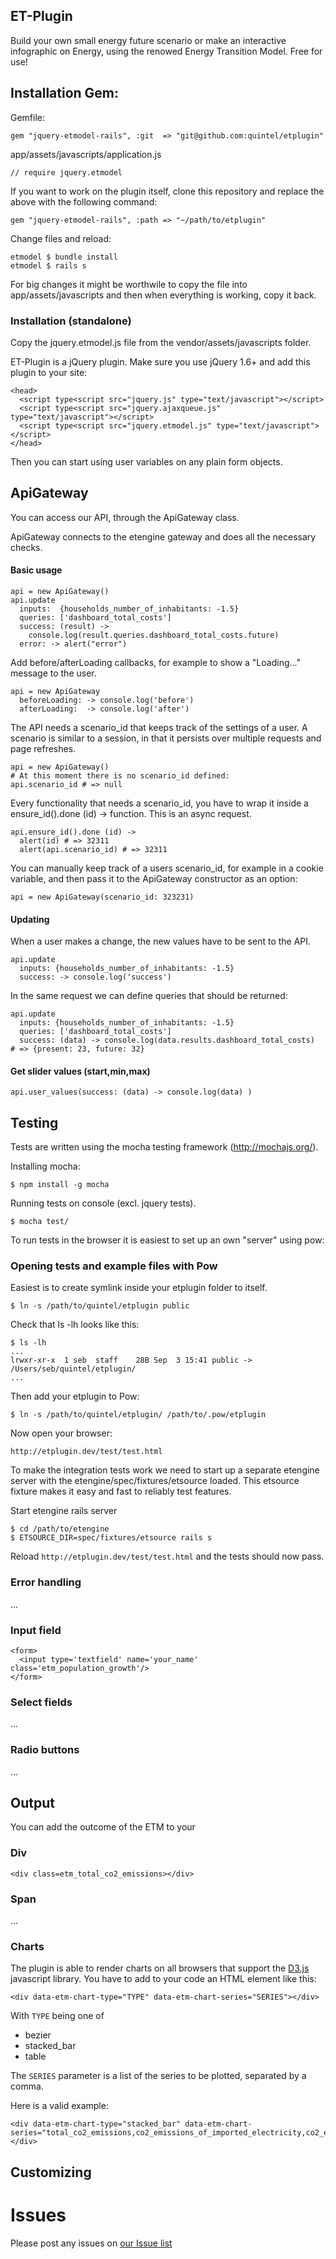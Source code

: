 ## ET-Plugin

Build your own small energy future scenario or make an interactive infographic
on Energy, using the renowed Energy Transition Model. Free for use!

## Installation Gem:

Gemfile:

    gem "jquery-etmodel-rails", :git  => "git@github.com:quintel/etplugin"

app/assets/javascripts/application.js

    // require jquery.etmodel

If you want to work on the plugin itself, clone this repository and replace the above with the following command:

    gem "jquery-etmodel-rails", :path => "~/path/to/etplugin"

Change files and reload:

    etmodel $ bundle install
    etmodel $ rails s

For big changes it might be worthwile to copy the file into app/assets/javascripts and then when everything is working, copy it back.


### Installation (standalone)

Copy the jquery.etmodel.js file from the vendor/assets/javascripts folder.

ET-Plugin is a jQuery plugin. Make sure you use jQuery 1.6+ and add this plugin
to your site:

    <head>
      <script type<script src="jquery.js" type="text/javascript"></script>
      <script type<script src="jquery.ajaxqueue.js" type="text/javascript"></script>
      <script type<script src="jquery.etmodel.js" type="text/javascript"></script>
    </head>

Then you can start using user variables on any plain form objects.


## ApiGateway

You can access our API, through the ApiGateway class.

ApiGateway connects to the etengine gateway and does all the necessary checks.

#### Basic usage

    api = new ApiGateway()
    api.update
      inputs:  {households_number_of_inhabitants: -1.5}
      queries: ['dashboard_total_costs']
      success: (result) ->
        console.log(result.queries.dashboard_total_costs.future)
      error: -> alert("error")

Add before/afterLoading callbacks, for example to show a "Loading..." message to the user.

    api = new ApiGateway
      beforeLoading: -> console.log('before')
      afterLoading:  -> console.log('after')

The API needs a scenario_id that keeps track of the settings of a user. A scenario is similar to a session, in that it persists over multiple requests and page refreshes.

    api = new ApiGateway()
    # At this moment there is no scenario_id defined:
    api.scenario_id # => null

Every functionality that needs a scenario\_id, you have to wrap it inside a ensure\_id().done (id) -> function. This is an async request.

    api.ensure_id().done (id) ->
      alert(id) # => 32311
      alert(api.scenario_id) # => 32311

You can manually keep track of a users scenario_id, for example in a cookie variable, and then pass it to the ApiGateway constructor as an option:

    api = new ApiGateway(scenario_id: 323231)

#### Updating

When a user makes a change, the new values have to be sent to the API.

    api.update
      inputs: {households_number_of_inhabitants: -1.5}
      success: -> console.log('success')

In the same request we can define queries that should be returned:

    api.update
      inputs: {households_number_of_inhabitants: -1.5}
      queries: ['dashboard_total_costs']
      success: (data) -> console.log(data.results.dashboard_total_costs)
    # => {present: 23, future: 32}


#### Get slider values (start,min,max)

    api.user_values(success: (data) -> console.log(data) )



## Testing


Tests are written using the mocha testing framework (http://mochajs.org/).

Installing mocha:

    $ npm install -g mocha

Running tests on console (excl. jquery tests).

    $ mocha test/

To run tests in the browser it is easiest to set up an own "server" using pow:

### Opening tests and example files with Pow

Easiest is to create symlink inside your etplugin folder to itself.

    $ ln -s /path/to/quintel/etplugin public

Check that ls -lh looks like this:

    $ ls -lh
    ...
    lrwxr-xr-x  1 seb  staff    28B Sep  3 15:41 public -> /Users/seb/quintel/etplugin/
    ...

Then add your etplugin to Pow:

    $ ln -s /path/to/quintel/etplugin/ /path/to/.pow/etplugin

Now open your browser:

    http://etplugin.dev/test/test.html

To make the integration tests work we need to start up a separate etengine server with the etengine/spec/fixtures/etsource loaded. This etsource fixture makes it easy and fast to reliably test features.

Start etengine rails server

    $ cd /path/to/etengine
    $ ETSOURCE_DIR=spec/fixtures/etsource rails s

Reload `http://etplugin.dev/test/test.html` and the tests should now pass.


### Error handling

...


### Input field

    <form>
      <input type='textfield' name='your_name' class='etm_population_growth'/>
    </form>

### Select fields

...

### Radio buttons

...

## Output

You can add the outcome of the ETM to your

### Div

    <div class=etm_total_co2_emissions></div>

### Span

...

### Charts

The plugin is able to render charts on all browsers that support the [D3.js](http://d3js.org/) javascript library. You have to add to your code an HTML element like this:

    <div data-etm-chart-type="TYPE" data-etm-chart-series="SERIES"></div>

With `TYPE` being one of

* bezier
* stacked_bar
* table

The `SERIES` parameter is a list of the series to be plotted, separated by a comma.

Here is a valid example:

    <div data-etm-chart-type="stacked_bar" data-etm-chart-series="total_co2_emissions,co2_emissions_of_imported_electricity,co2_emissions_of_used_electricity"></div>
## Customizing

# Issues

Please post any issues on [our Issue list](http://github.com/dennisschoenmakers/etplugin/issues)
